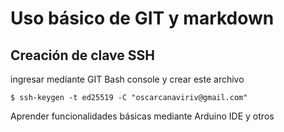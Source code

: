 # Uso básico de GIT y markdown
## Creación de clave SSH

ingresar mediante GIT Bash console y crear este archivo

```
$ ssh-keygen -t ed25519 -C "oscarcanaviriv@gmail.com"

```

Aprender funcionalidades básicas mediante Arduino IDE y otros
